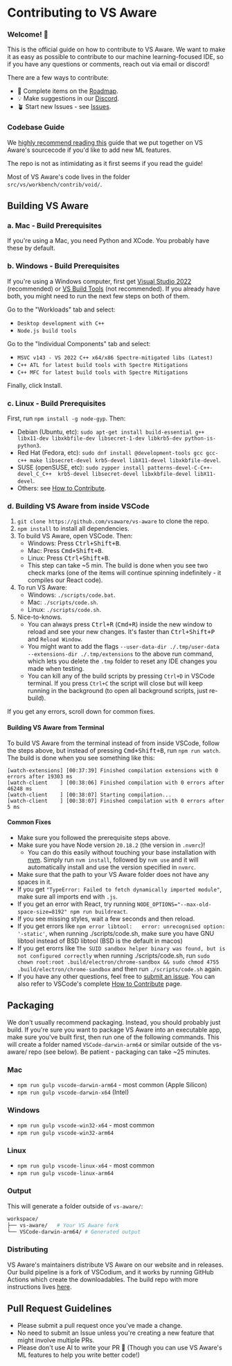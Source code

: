 # Contributing to VS Aware
### Welcome! 👋
This is the official guide on how to contribute to VS Aware. We want to make it as easy as possible to contribute to our machine learning-focused IDE, so if you have any questions or comments, reach out via email or discord!

There are a few ways to contribute:

- 💫 Complete items on the [Roadmap](https://github.com/orgs/vsaware/projects/2).
- 💡 Make suggestions in our [Discord](https://discord.gg/RSNjgaugJs).
- 🪴 Start new Issues - see [Issues](https://github.com/vsaware/vs-aware/issues).



### Codebase Guide

We [highly recommend reading this](https://github.com/vsaware/vs-aware/blob/main/VS_AWARE_CODEBASE_GUIDE.md) guide that we put together on VS Aware's sourcecode if you'd like to add new ML features.

The repo is not as intimidating as it first seems if you read the guide!

Most of VS Aware's code lives in the folder `src/vs/workbench/contrib/void/`.




## Building VS Aware

### a. Mac - Build Prerequisites

If you're using a Mac, you need Python and XCode. You probably have these by default.

### b. Windows - Build Prerequisites

If you're using a Windows computer, first get [Visual Studio 2022](https://visualstudio.microsoft.com/thank-you-downloading-visual-studio/?sku=Community) (recommended) or [VS Build Tools](https://visualstudio.microsoft.com/thank-you-downloading-visual-studio/?sku=BuildTools) (not recommended). If you already have both, you might need to run the next few steps on both of them.

Go to the "Workloads" tab and select:
- `Desktop development with C++`
- `Node.js build tools`

Go to the "Individual Components" tab and select:
- `MSVC v143 - VS 2022 C++ x64/x86 Spectre-mitigated libs (Latest)`
- `C++ ATL for latest build tools with Spectre Mitigations`
- `C++ MFC for latest build tools with Spectre Mitigations`

Finally, click Install.

### c. Linux - Build Prerequisites

First, run `npm install -g node-gyp`. Then:

- Debian (Ubuntu, etc): `sudo apt-get install build-essential g++ libx11-dev libxkbfile-dev libsecret-1-dev libkrb5-dev python-is-python3`.
- Red Hat (Fedora, etc): `sudo dnf install @development-tools gcc gcc-c++ make libsecret-devel krb5-devel libX11-devel libxkbfile-devel`.
- SUSE (openSUSE, etc): `sudo zypper install patterns-devel-C-C++-devel_C_C++  krb5-devel libsecret-devel libxkbfile-devel libX11-devel`.
- Others: see [How to Contribute](https://github.com/microsoft/vscode/wiki/How-to-Contribute).

### d. Building VS Aware from inside VSCode

1. `git clone https://github.com/vsaware/vs-aware` to clone the repo.
2. `npm install` to install all dependencies.
3. To build VS Aware, open VSCode. Then:
   - Windows: Press <kbd>Ctrl+Shift+B</kbd>.
   - Mac: Press <kbd>Cmd+Shift+B</kbd>.
   - Linux: Press <kbd>Ctrl+Shift+B</kbd>.
   - This step can take ~5 min. The build is done when you see two check marks (one of the items will continue spinning indefinitely - it compiles our React code).
4. To run VS Aware:
   - Windows: `./scripts/code.bat`.
   - Mac: `./scripts/code.sh`.
   - Linux: `./scripts/code.sh`.
5. Nice-to-knows.
   - You can always press <kbd>Ctrl+R</kbd> (<kbd>Cmd+R</kbd>) inside the new window to reload and see your new changes. It's faster than <kbd>Ctrl+Shift+P</kbd> and `Reload Window`.
   - You might want to add the flags `--user-data-dir ./.tmp/user-data --extensions-dir ./.tmp/extensions` to the above run command, which lets you delete the `.tmp` folder to reset any IDE changes you made when testing.
	- You can kill any of the build scripts by pressing `Ctrl+D` in VSCode terminal. If you press `Ctrl+C` the script will close but will keep running in the background (to open all background scripts, just re-build).

If you get any errors, scroll down for common fixes.

#### Building VS Aware from Terminal

To build VS Aware from the terminal instead of from inside VSCode, follow the steps above, but instead of pressing <kbd>Cmd+Shift+B</kbd>, run `npm run watch`. The build is done when you see something like this:

```
[watch-extensions] [00:37:39] Finished compilation extensions with 0 errors after 19303 ms
[watch-client    ] [00:38:06] Finished compilation with 0 errors after 46248 ms
[watch-client    ] [00:38:07] Starting compilation...
[watch-client    ] [00:38:07] Finished compilation with 0 errors after 5 ms
```


#### Common Fixes

- Make sure you followed the prerequisite steps above.
- Make sure you have Node version `20.18.2` (the version in `.nvmrc`)!
    - You can do this easily without touching your base installation with [nvm](https://github.com/nvm-sh/nvm). Simply run `nvm install`, followed by `nvm use` and it will automatically install and use the version specified in `nvmrc`.
- Make sure that the path to your VS Aware folder does not have any spaces in it.
- If you get `"TypeError: Failed to fetch dynamically imported module"`, make sure all imports end with `.js`.
- If you get an error with React, try running `NODE_OPTIONS="--max-old-space-size=8192" npm run buildreact`.
- If you see missing styles, wait a few seconds and then reload.
- If you get errors like `npm error libtool:   error: unrecognised option: '-static'`,  when running ./scripts/code.sh, make sure you have GNU libtool instead of BSD libtool (BSD is the default in macos)
- If you get erorrs like `The SUID sandbox helper binary was found, but is not configured correctly` when running ./scripts/code.sh, run
`sudo chown root:root .build/electron/chrome-sandbox && sudo chmod 4755 .build/electron/chrome-sandbox` and then run `./scripts/code.sh` again.
- If you have any other questions, feel free to [submit an issue](https://github.com/vsaware/vs-aware/issues/new). You can also refer to VSCode's complete [How to Contribute](https://github.com/microsoft/vscode/wiki/How-to-Contribute) page.


## Packaging

We don't usually recommend packaging. Instead, you should probably just build. If you're sure you want to package VS Aware into an executable app, make sure you've built first, then run one of the following commands. This will create a folder named `VSCode-darwin-arm64` or similar outside of the vs-aware/ repo (see below). Be patient - packaging can take ~25 minutes.


### Mac
- `npm run gulp vscode-darwin-arm64` - most common (Apple Silicon)
- `npm run gulp vscode-darwin-x64` (Intel)

### Windows
- `npm run gulp vscode-win32-x64` - most common
- `npm run gulp vscode-win32-arm64`

### Linux
- `npm run gulp vscode-linux-x64` - most common
- `npm run gulp vscode-linux-arm64`


### Output

This will generate a folder outside of `vs-aware/`:
```bash
workspace/
├── vs-aware/   # Your VS Aware fork
└── VSCode-darwin-arm64/ # Generated output
```

### Distributing
VS Aware's maintainers distribute VS Aware on our website and in releases. Our build pipeline is a fork of VSCodium, and it works by running GitHub Actions which create the downloadables. The build repo with more instructions lives [here](https://github.com/vsaware/vs-aware-builder).

## Pull Request Guidelines


- Please submit a pull request once you've made a change.
- No need to submit an Issue unless you're creating a new feature that might involve multiple PRs.
- Please don't use AI to write your PR 🙂 (Though you can use VS Aware's ML features to help you write better code!)





<!--
# Relevant files

We keep track of all the files we've changed with VS Aware so it's easy to rebase:

Edit: far too many changes to track... this is old

- README.md
- CONTRIBUTING.md
- VS_AWARE_USEFUL_LINKS.md
- product.json
- package.json

- src/vs/workbench/api/common/{extHost.api.impl.ts | extHostApiCommands.ts}
- src/vs/workbench/workbench.common.main.ts
- src/vs/workbench/contrib/void/\*
- extensions/void/\*

- .github/\*
- .vscode/settings/\*
- .eslintrc.json
- build/hygiene.js
- build/lib/i18n.resources.json
- build/npm/dirs.js

- vscode.proposed.editorInsets.d.ts - not modified, but code copied

-->
